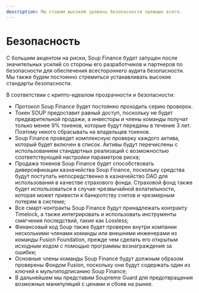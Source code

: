 ```yaml
---
description: Мы ставим высокий уровень безопасности превыше всего.
---
```


# Безопасность

С большим акцентом на риски, Soup Finance будет запущен после значительных усилий со стороны его разработчиков и партнеров по безопасности для обеспечения всестороннего аудита безопасности. Мы также будем постоянно стремиться устанавливать высокие стандарты безопасности.

В соответствии с крипто-идеалом прозрачности и безопасности:

* Протокол Soup Finance будет постоянно проходить серию проверок.
* Токен SOUP предоставит равный доступ, поскольку не будет предварительной продажи, а инвесторы и члены команды получат только менее 9% токенов, которые будут переданы в течение 3 лет. Поэтому некого сбрасывать на владельцев токенов.
* Soup Finance проведет комплексную проверку каждого актива, который будет включен в список. Активы будут перечислены с использованием стандартных реализаций с возможностью соответствующей настройки параметров риска;
* Продажа токенов Soup Finance будет способствовать диверсификации казначейства Soup Finance, поскольку средства будут поступать непосредственно в казначейство DAO для использования в качестве страхового фонда. Страховой фонд также будет использоваться в случае чрезвычайной волатильности, которая может привести к банкротству счетов и чрезмерным потерям в системе;
* Все смарт-контракты Soup Finance будут принадлежать контракту Timelock, а также интегрировать и использовать инструменты смягчения последствий, такие как Lossless;
* Финансовый код Soup также будет проверен внутри компании несколькими членами команды или внешними инженерами из команды Fusion Foundation, прежде чем сделать его открытым исходным кодом с помощью программы вознаграждения за ошибки;
* Основные члены команды Soup Finance будут должным образом проверены Фондом Fusion, поскольку они будут содержать один из ключей к мультиподписанию Soup Finance;
* В дальнейшем мы представим Soupreme Guard для предотвращения возможных манипуляций с ценами и сбоев на рынке.
